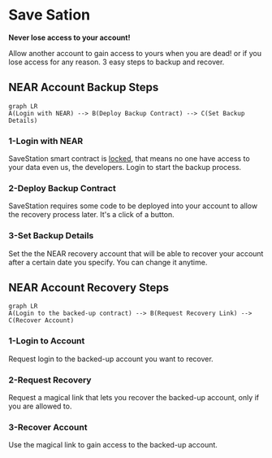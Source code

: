# Save Sation

**Never lose access to your account!**

Allow another account to gain access to yours when you are dead! or if you lose access for any reason. 3 easy steps to  backup  and  recover.

## NEAR Account Backup Steps
```mermaid
graph LR
A(Login with NEAR) --> B(Deploy Backup Contract) --> C(Set Backup Details)
```
### 1-Login with NEAR
SaveStation smart contract is  [locked](https://explorer.testnet.near.org/accounts/savestation.testnet), that means no one have access to your data even us, the developers. Login to start the backup process.

 ### 2-Deploy Backup Contract
SaveStation requires some code to be deployed into your account to allow the recovery process later. It's a click of a button.

### 3-Set Backup Details
Set the the NEAR recovery account that will be able to recover your account after a certain date you specify. You can change it anytime.

## NEAR Account Recovery Steps
```mermaid
graph LR
A(Login to the backed-up contract) --> B(Request Recovery Link) --> C(Recover Account)
```
### 1-Login to Account
Request login to the backed-up account you want to recover.

### 2-Request Recovery
Request a magical link that lets you recover the backed-up account, only if you are allowed to.

### 3-Recover Account
Use the magical link to gain access to the backed-up account.
